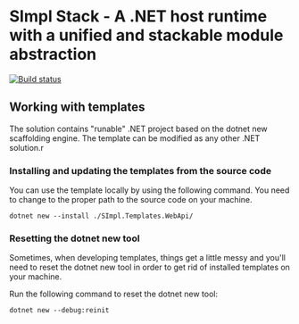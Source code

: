 # SImpl Stack - A .NET host runtime with a unified and stackable module abstraction

[![Build status](https://ci.appveyor.com/api/projects/status/qdy4xmxq81tapubr/branch/master?svg=true)](https://ci.appveyor.com/project/SImpl/simpl-stack/branch/master)

## Working with templates

The solution contains "runable" .NET project based on the dotnet new scaffolding engine. The template can be modified as any other .NET solution.r

### Installing and updating the templates from the source code

You can use the template locally by using the following command. You need to change to the proper path to the source code on your machine.

```cil
dotnet new --install ./SImpl.Templates.WebApi/
```

### Resetting the dotnet new tool

Sometimes, when developing templates, things get a little messy and you'll need to reset the dotnet new tool in order to get rid of installed templates on your machine.

Run the following command to reset the dotnet new tool:

```cli
dotnet new --debug:reinit
```
